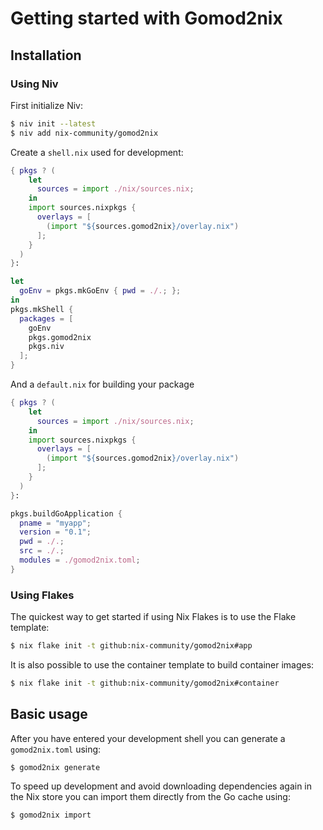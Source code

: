 # Getting started with Gomod2nix

## Installation

### Using Niv

First initialize Niv:
``` bash
$ niv init --latest
$ niv add nix-community/gomod2nix
```

Create a `shell.nix` used for development:
``` nix
{ pkgs ? (
    let
      sources = import ./nix/sources.nix;
    in
    import sources.nixpkgs {
      overlays = [
        (import "${sources.gomod2nix}/overlay.nix")
      ];
    }
  )
}:

let
  goEnv = pkgs.mkGoEnv { pwd = ./.; };
in
pkgs.mkShell {
  packages = [
    goEnv
    pkgs.gomod2nix
    pkgs.niv
  ];
}
```

And a `default.nix` for building your package
``` nix
{ pkgs ? (
    let
      sources = import ./nix/sources.nix;
    in
    import sources.nixpkgs {
      overlays = [
        (import "${sources.gomod2nix}/overlay.nix")
      ];
    }
  )
}:

pkgs.buildGoApplication {
  pname = "myapp";
  version = "0.1";
  pwd = ./.;
  src = ./.;
  modules = ./gomod2nix.toml;
}
```

### Using Flakes

The quickest way to get started if using Nix Flakes is to use the Flake template:
``` bash
$ nix flake init -t github:nix-community/gomod2nix#app
```
It is also possible to use the container template to build container images:
```bash
$ nix flake init -t github:nix-community/gomod2nix#container
```

## Basic usage

After you have entered your development shell you can generate a `gomod2nix.toml` using:
``` bash
$ gomod2nix generate
```

To speed up development and avoid downloading dependencies again in the Nix store you can import them directly from the Go cache using:
``` bash
$ gomod2nix import
```
